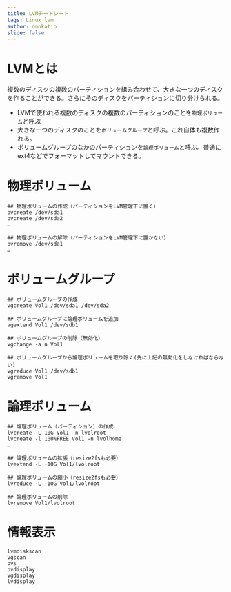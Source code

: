 ```yaml
---
title: LVMチートシート
tags: Linux lvm
author: onokatio
slide: false
---
```

# LVMとは
複数のディスクの複数のパーティションを組み合わせて、大きな一つのディスクを作ることができる。さらにそのディスクをパーティションに切り分けられる。

- LVMで使われる複数のディスクの複数のパーティションのことを`物理ボリューム`と呼ぶ
- 大きな一つのディスクのことを`ボリュームグループ`と呼ぶ。これ自体も複数作れる。
- ボリュームグループのなかのパーティションを`論理ボリューム`と呼ぶ。普通にext4などでフォーマットしてマウントできる。

# 物理ボリューム

```
## 物理ボリュームの作成（パーティションをLVM管理下に置く）
pvcreate /dev/sda1
pvcreate /dev/sda2
…

## 物理ボリュームの解除（パーティションをLVM管理下に置かない）
pvremove /dev/sda1
…
```

# ボリュームグループ

```
## ボリュームグループの作成
vgcreate Vol1 /dev/sda1 /dev/sda2

## ボリュームグループに論理ボリュームを追加
vgextend Vol1 /dev/sdb1

## ボリュームグループの削除（無効化）
vgchange -a n Vol1

## ボリュームグループから論理ボリュームを取り除く(先に上記の無効化をしなければならない)
vgreduce Vol1 /dev/sdb1
vgremove Vol1

```

# 論理ボリューム

```
## 論理ボリューム（パーティション）の作成
lvcreate -L 10G Vol1 -n lvolroot
lvcreate -l 100%FREE Vol1 -n lvolhome
…

## 論理ボリュームの拡張（resize2fsも必要）
lvextend -L +10G Vol1/lvolroot

## 論理ボリュームの縮小（resize2fsも必要）
lvreduce -L -10G Vol1/lvolroot

## 論理ボリュームの削除
lvremove Vol1/lvolroot
```

# 情報表示

```
lvmdiskscan
vgscan
pvs
pvdisplay
vgdisplay
lvdisplay

```

